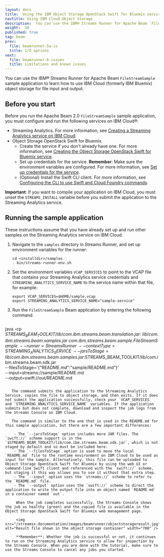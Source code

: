 ```yaml
---
layout: docs
title:  Using the IBM Object Storage OpenStack Swift for Bluemix service with IBM Streams Runner for Apache Beam
navtitle: Using IBM Cloud Object Storage
description:  You can use the IBM® Streams Runner for Apache Beam `FileStreamSample` sample application to learn how to use IBM Cloud object storage for file input and output.
weight:  10
published: true
tag: beam
prev:
  file: beamrunner-5a-io
  title: I/O options
next:
  file: beamrunner-6-issues
  title: Limitations and known issues
---
```


You can use the IBM® Streams Runner for Apache Beam `FileStreamSample` sample application to learn how to use IBM Cloud (formerly IBM Bluemix) object storage for file input and output.

## Before you start

Before you run the Apache Beam 2.0 `FileStreamSample` sample application, you must configure and run the following services on IBM Cloud®:

- Streaming Analytics. For more information, see [Creating a Streaming Analytics service on IBM Cloud](../beamrunner-2-install/#creating-a-streaming-analytics-service-on-bluemix).
- Object Storage OpenStack Swift for Bluemix.
   - Create the service if you don't already have one. For more information, see [Creating the Object Storage OpenStack Swift for Bluemix service](../beamrunner-5a-io/#creating-the-object-storage-openstack-swift-for-bluemix-service).
   - Set up credentials for the service. **Remember**: Make sure the environment variables are configured. For more information, see [Set up credentials for the service](../beamrunner-5a-io/#setting-up-credentials-for-the-service).
   - (Optional) Install the Swift CLI client. For more information, see [Configuring the CLI to use Swift and Cloud Foundry commands](https://console.bluemix.net/docs/services/ObjectStorage/os_configuring.html).

**Important**: If you want to compile your application on IBM Cloud, you must unset the `STREAMS_INSTALL` variable before you submit the application to the Streaming Analytics service.

## Running the sample application

These instructions assume that you have already set up and run other samples on the Streaming Analytics service on IBM Cloud.

1. Navigate to the `samples` directory in Streams Runner, and set up environment variables for the runner:

    ```
    cd <installdir>/samples
    . bin/streams-runner-env.sh
    ```

2. Set the environment variables `VCAP_SERVICES` to point to the VCAP file that contains your Streaming Analytics service credentials and `STREAMING_ANALYTICS_SERVICE_NAME` to the service name within that file, for example:

    ```
    export VCAP_SERVICES=$HOME/sample.vcap
    export STREAMING_ANALYTICS_SERVICE_NAME="sample-service"
    ```

3. Run the `FileStreamSample` Beam application by entering the following command.

    ```
java -cp \
  $STREAMS_BEAM_TOOLKIT/lib/com.ibm.streams.beam.translation.jar:\
lib/com.ibm.streams.beam.samples.jar \
    com.ibm.streams.beam.sample.FileStreamSample \
    --runner=StreamsRunner \
    --contextType=STREAMING_ANALYTICS_SERVICE \
    --jarsToStage=lib/com.ibm.streams.beam.samples.jar:$STREAMS_BEAM_TOOLKIT/lib/com.ibm.streams.beam.sdk.jar \
    --filesToStage='{"README.md":"sample/README.md"}' \
    --input=streams://sample/README.md \
    --output=swift://out/README.md
```

   The command submits the application to the Streaming Analytics Service, copies the file to object storage, and then exits. If it does not submit the application successfully, check your `VCAP_SERVICES` and `STREAMING_ANALYTICS_SERVICE_NAME` variables. If the application submits but does not complete, download and inspect the job logs from the Streams Console on IBM Cloud.

   The command is similar to the one that is used in the README.md for this sample application, but there are a few important differences:

    - The `--jarsToStage` option includes more JAR files. The `swift://` scheme support is in the `$STREAMS_BEAM_TOOLKIT/lib/com.ibm.streams.beam.sdk.jar`, which is not staged by default and so must be included here.
    - The `--filesToStage` option is used to move the local `README.md` file to the runtime environment on IBM Cloud to be used as input for the sample. Alternatively, this file can be uploaded to Object Storage OpenStack Swift for Bluemix by using the web UI or command-line Swift client and referenced with the `swift://` scheme, but staging it this way allows you to use it without that extra step.
    - The `--input` option uses the `streams://` scheme to refer to the `README.md` file.
    - The `--output` option uses the `swift://` scheme to direct the application to write the output file into an object named `README.md` in a container named `out`.

     When the job completes successfully, the Streams Console shows the job as healthy (green) and the copied file is available in the Object Storage OpenStack Swift for Bluemix web management page.

     <img src="/streamsx.documentation/images/beamrunner/objectstorageresult.jpg" alt="Result file shown in the object storage container" width="700" />

     **Remember**: Whether the job is successful or not, it continues to run on the Streaming Analytics service to allow for inspection by the Streams Console. When you are done with the tutorial, make sure to use the Streams Console to cancel any jobs you started.
